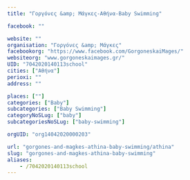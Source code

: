 ```yaml
---
title: "Γοργόνες &amp; Μάγκες-Αθήνα-Baby Swimming"

facebook: ""

website: ""
organisation: "Γοργόνες &amp; Μάγκες"
facebookorg: "https://www.facebook.com/GorgoneskaiMages/"
websiteorg: "www.gorgoneskaimages.gr/"
UID: "7042020140113school"
cities: ["Αθήνα"]
perioxi: ""
address: ""

places: [""]
categories: ["Baby"]
subcategories: ["Baby Swimming"]
categoryNoSLug: ["baby"]
subcategoriesNoSLug: ["baby-swimming"]

orgUID: "org14042020000203"

url: "gorgones-and-magkes-athina-baby-swimming/athina"
slug: "gorgones-and-magkes-athina-baby-swimming"
aliases:
    - /7042020140113school
---
```





